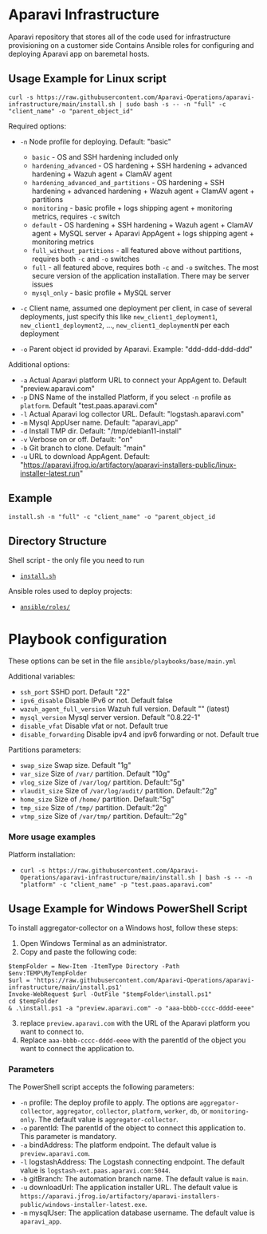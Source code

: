 # Aparavi Infrastructure

Aparavi repository that stores all of the code used for infrastructure provisioning on a customer side
Contains Ansible roles for configuring and deploying Aparavi app on baremetal hosts.

## Usage Example for Linux script

`curl -s https://raw.githubusercontent.com/Aparavi-Operations/aparavi-infrastructure/main/install.sh | sudo bash -s -- -n "full" -c "client_name" -o "parent_object_id"`

Required options:
* `-n` Node profile for deploying. Default: "basic"  
  * `basic`                             - OS and SSH hardening included only
  * `hardening_advanced`                - OS hardening + SSH hardening + advanced hardening + Wazuh agent + ClamAV agent
  * `hardening_advanced_and_partitions` - OS hardening + SSH hardening + advanced hardening + Wazuh agent + ClamAV agent + partitions
  * `monitoring`                        - basic profile + logs shipping agent + monitoring metrics, requires `-c` switch
  * `default`                           - OS hardening + SSH hardening + Wazuh agent + ClamAV agent + MySQL server + Aparavi AppAgent + logs shipping agent + monitoring metrics
  * `full_without_partitions`           - all featured above without partitions, requires both `-c` and `-o` switches
  * `full`                              - all featured above, requires both `-c` and `-o` switches. The most secure version of the application installation. There may be server issues
  * `mysql_only`                        - basic profile + MySQL server

* `-c` Client name, assumed one deployment per client, in case of several deployments, just specify this like `new_client1_deployment1`, `new_client1_deployment2`, ..., `new_client1_deploymentN` per each deployment
* `-o` Parent object id provided by Aparavi. Example: "ddd-ddd-ddd-ddd"

Additional options:
* `-a` Actual Aparavi platform URL to connect your AppAgent to. Default "preview.aparavi.com"
* `-p` DNS Name of the installed Platform, if you select `-n` profile as `platform`. Default "test.paas.aparavi.com"
* `-l` Actual Aparavi log collector URL. Default: "logstash.aparavi.com"
* `-m` Mysql AppUser name. Default: "aparavi_app"
* `-d` Install TMP dir. Default: "/tmp/debian11-install"
* `-v` Verbose on or off. Default: "on"
* `-b` Git branch to clone. Default: "main"
* `-u` URL to download AppAgent. Default: "https://aparavi.jfrog.io/artifactory/aparavi-installers-public/linux-installer-latest.run"

## Example
`install.sh -n "full" -c "client_name" -o "parent_object_id`

## Directory Structure

Shell script - the only file you need to run
* [`install.sh`](install.sh)

Ansible roles used to deploy projects:
* [`ansible/roles/`](ansible/roles/)

# Playbook configuration

These options can be set in the file `ansible/playbooks/base/main.yml`

Additional variables:
* `ssh_port` SSHD port. Default "22"
* `ipv6_disable` Disable IPv6 or not. Default false
* `wazuh_agent_full_version` Wazuh full version. Default "" (latest)
* `mysql_version` Mysql server version. Default "0.8.22-1"
* `disable_vfat` Disable vfat or not. Default true
* `disable_forwarding` Disable ipv4 and ipv6 forwarding or not. Default true

Partitions parameters:
* `swap_size`    Swap size. Default "1g"
* `var_size`     Size of `/var/` partition. Default "10g"
* `vlog_size`    Size of `/var/log/` partition. Default:"5g"
* `vlaudit_size` Size of `/var/log/audit/` partition. Default:"2g"
* `home_size`    Size of `/home/` partition. Default:"5g"
* `tmp_size`     Size of `/tmp/` partition. Default:"2g"
* `vtmp_size`    Size of `/var/tmp/` partition. Default::"2g"

### More usage examples   

Platform installation:    
* `curl -s https://raw.githubusercontent.com/Aparavi-Operations/aparavi-infrastructure/main/install.sh | bash -s -- -n "platform" -c "client_name" -p "test.paas.aparavi.com"`

## Usage Example for Windows PowerShell Script

To install aggregator-collector on a Windows host, follow these steps:

1. Open Windows Terminal as an administrator.   
2. Copy and paste the following code:   

```
$tempFolder = New-Item -ItemType Directory -Path $env:TEMP\MyTempFolder
$url = 'https://raw.githubusercontent.com/Aparavi-Operations/aparavi-infrastructure/main/install.ps1'
Invoke-WebRequest $url -OutFile "$tempFolder\install.ps1"
cd $tempFolder
& .\install.ps1 -a "preview.aparavi.com" -o "aaa-bbbb-cccc-dddd-eeee"
```
3. replace `preview.aparavi.com` with the URL of the Aparavi platform you want to connect to.
4. Replace `aaa-bbbb-cccc-dddd-eeee` with the parentId of the object you want to connect the application to.

### Parameters

The PowerShell script accepts the following parameters:

* `-n` profile: The deploy profile to apply. The options are `aggregator-collector`, `aggregator`, `collector`, `platform`, `worker`, `db`, or `monitoring-only`. The default value is `aggregator-collector`.
* `-o` parentId: The parentId of the object to connect this application to. This parameter is mandatory.
* `-a` bindAddress: The platform endpoint. The default value is `preview.aparavi.com`.
* `-l` logstashAddress: The Logstash connecting endpoint. The default value is `logstash-ext.paas.aparavi.com:5044`.
* `-b` gitBranch: The automation branch name. The default value is `main`.
* `-u` downloadUrl: The application installer URL. The default value is `https://aparavi.jfrog.io/artifactory/aparavi-installers-public/windows-installer-latest.exe`.
* `-m` mysqlUser: The application database username. The default value is `aparavi_app`.
